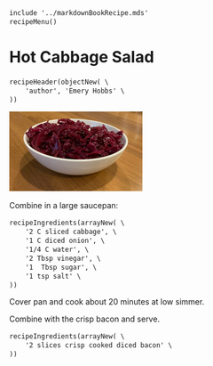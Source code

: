 ~~~ markdown-script
include '../markdownBookRecipe.mds'
recipeMenu()
~~~

# Hot Cabbage Salad

~~~ markdown-script
recipeHeader(objectNew( \
    'author', 'Emery Hobbs' \
))
~~~

![Hot Cabbage Salad](../images/HotCabbageSalad.jpg "Hot Cabbage Salad")

Combine in a large saucepan:

~~~ markdown-script
recipeIngredients(arrayNew( \
    '2 C sliced cabbage', \
    '1 C diced onion', \
    '1/4 C water', \
    '2 Tbsp vinegar', \
    '1  Tbsp sugar', \
    '1 tsp salt' \
))
~~~

Cover pan and cook about 20 minutes at low simmer.

Combine with the crisp bacon and serve.

~~~ markdown-script
recipeIngredients(arrayNew( \
    '2 slices crisp cooked diced bacon' \
))
~~~
